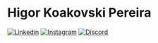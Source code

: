 # Higor Koakovski Pereira

[![Linkedin](https://img.shields.io/badge/-Connect-red?style=for-the-badge&logo=Linkedin&logoColor=white&color=0E76A8&link=https://www.linkedin.com/in/higor-koakovski-a33555212/)](https://www.linkedin.com/in/higor-koakovski-a33555212/)
[![Instagram](https://img.shields.io/badge/-Follow-red?style=for-the-badge&logo=Instagram&logoColor=white&color=833AB4&link=https://www.instagram.com/higor.koakovski/)](https://www.instagram.com/higor.koakovski/)
[![Discord](https://img.shields.io/badge/-Contact-red?style=for-the-badge&logo=Discord&logoColor=white&color=7289DA&link=https://discordapp.com/users/981861090893922364)](https://discordapp.com/users/981861090893922364)
